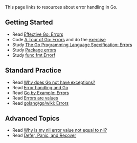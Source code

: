 This page links to resources about error handling in Go.

## Getting Started

- Read [Effective Go: Errors](https://golang.org/doc/effective_go.html#errors)
- Code [A Tour of Go: Errors](http://tour.golang.org/methods/8) and do the [exercise](http://tour.golang.org/methods/9)
- Study [The Go Programming Language Specification: Errors](http://golang.org/ref/spec#Errors)
- Study [Package errors](http://golang.org/pkg/errors/)
- Study [func fmt.Errorf](https://golang.org/pkg/fmt/#Errorf)

## Standard Practice

- Read [Why does Go not have exceptions?](http://golang.org/doc/faq#exceptions)
- Read [Error handling and Go](http://blog.golang.org/error-handling-and-go)
- Read [Go by Example: Errors](https://gobyexample.com/errors)
- Read [Errors are values](http://blog.golang.org/errors-are-values)
- Read [golang/go/wiki: Errors](Errors)

## Advanced Topics

- Read [Why is my nil error value not equal to nil?](http://golang.org/doc/faq#nil_error)
- Read [Defer, Panic, and Recover](http://blog.golang.org/defer-panic-and-recover)
